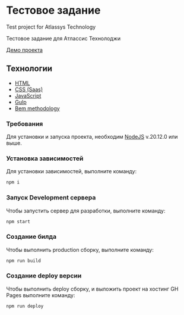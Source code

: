 # Тестовое задание

Test project for Atlassys Technology

Тестовое задание для Атлассис Технолоджи

[Демо проекта](https://maddlogg.github.io/test_project/)

## Технологии

- [HTML](https://html.spec.whatwg.org/multipage/)
- [CSS (Saas)](https://sass-lang.com/)
- [JavaScript](https://tc39.es/ecma262/)
- [Gulp](https://gulpjs.com/)
- [Bem methodology](https://ru.bem.info/methodology/)

### Требования

Для установки и запуска проекта, необходим [NodeJS](https://nodejs.org/) v.20.12.0 или выше.

### Установка зависимостей

Для установки зависимостей, выполните команду:

```sh
npm i
```

### Запуск Development сервера

Чтобы запустить сервер для разработки, выполните команду:

```sh
npm start
```

### Создание билда

Чтобы выполнить production сборку, выполните команду:

```sh
npm run build
```

### Создание deploy версии

Чтобы выполнить deploy сборку, и выложить проект на хостинг GH Pages выполните команду:

```sh
npm run deploy
```
